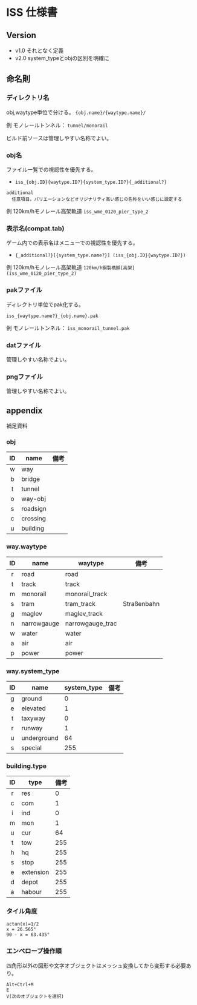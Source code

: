 # ISS 仕様書

## Version

- v1.0 それとなく定義
- v2.0 system_typeとobjの区別を明確に

## 命名則

### ディレクトリ名

obj,waytype単位で分ける。 `{obj.name}/{waytype.name}/`

例 モノレールトンネル： `tunnel/monorail`

ビルド前ソースは管理しやすい名称でよい。


### obj名

ファイル一覧での視認性を優先する。

- `iss_{obj.ID}{waytype.ID?}{system_type.ID?}{_additional?}`

```
additional
  任意項目。バリエーションなどオリジナリティ高い感じの名称をいい感じに設定する
```
  例 120km/hモノレール高架軌道 `iss_wme_0120_pier_type_2`

### 表示名(compat.tab)

ゲーム内での表示名はメニューでの視認性を優先する。

- `{_additional?}[{system_type.name?}] (iss_{obj.ID}{waytype.ID?})`

例 120km/hモノレール高架軌道 `120km/h鋼製橋脚[高架] (iss_wme_0120_pier_type_2)`


### pakファイル

ディレクトリ単位でpak化する。

`iss_{waytype.name?}_{obj.name}.pak`

例 モノレールトンネル： `iss_monorail_tunnel.pak`


### datファイル

管理しやすい名称でよい。

### pngファイル

管理しやすい名称でよい。

## appendix
補足資料

### obj

|ID|name|備考|
|:---:|---|---|
|w|way||
|b|bridge||
|t|tunnel||
|o|way-obj||
|s|roadsign	||
|c|crossing||
|u|building||

### way.waytype

|ID|name|waytype|備考|
|:---:|---|---|---|
|r|road|road||
|t|track|track||
|m|monorail|monorail_track||
|s|tram|tram_track|Straßenbahn|
|g|maglev|maglev_track||
|n|narrowgauge|narrowgauge_trac||
|w|water|water||
|a|air|air||
|p|power|power||


### way.system_type

|ID|name|system_type|備考|
|:---:|---|---|---|
|g|ground|0||
|e|elevated|1||
|t|taxyway|0||
|r|runway|1||
|u|underground|64||
|s|special|255||

### building.type

|ID|type|備考|
|:---:|---|---|
|r|res|0|
|c|com|1|
|i|ind|0|
|m|mon|1|
|u|cur|64|
|t|tow|255|
|h|hq|255|
|s|stop|255|
|e|extension|255|
|d|depot|255|
|a|habour|255|

### タイル角度

```
actan(x)=1/2
x = 26.565°
90 - x = 63.435°
```

### エンベロープ操作順

四角形以外の図形や文字オブジェクトはメッシュ変換してから変形する必要あり。

```
Alt+Ctrl+M
E
V(次のオブジェクトを選択)
```
